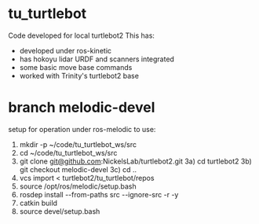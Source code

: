 # tu_turtlebot
Code developed for local turtlebot2
This has:
* developed under ros-kinetic
* has hokoyu lidar URDF and scanners integrated
* some basic move base commands
* worked with Trinity's turtlebot2 base

# branch melodic-devel
setup for operation under ros-melodic
to use:
1) mkdir -p ~/code/tu_turtlebot_ws/src
2) cd ~/code/tu_turtlebot_ws/src
3) git clone git@github.com:NickelsLab/turtlebot2.git
3a) cd turtlebot2
3b) git checkout melodic-devel
3c) cd ..
4) vcs import < turtlebot2/tu_turtlebot/repos
5) source /opt/ros/melodic/setup.bash
6) rosdep install --from-paths src --ignore-src -r -y
7) catkin build
8) source devel/setup.bash
